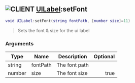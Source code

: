 ## ![](images/client.png "CLIENT") [UILabel](ui_label):setFont

```lua
void UILabel:setFont(string fontPath, [number size]=11)
```

> Sets the font & size for the ui label

### Arguments

| Type   | Name     | Description   | Optional |
| ------ | -------- | ------------- | -------: |
| string | fontPath | The font path |          |
| number | size     | The font size |     true |
